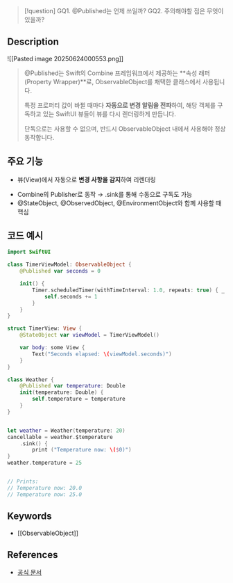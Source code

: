 >[!question]
>GQ1. @Published는 언제 쓰일까?
>GQ2. 주의해야할 점은 무엇이 있을까?

## Description
![[Pasted image 20250624000553.png]]
> @Published는 Swift의 Combine 프레임워크에서 제공하는 **속성 래퍼(Property Wrapper)**로, ObservableObject를 채택한 클래스에서 사용됩니다.
> 
> 특정 프로퍼티 값이 바뀔 때마다 **자동으로 변경 알림을 전파**하여, 해당 객체를 구독하고 있는 SwiftUI 뷰들이 뷰를 다시 렌더링하게 만듭니다.
> 
> 단독으로는 사용할 수 없으며, 반드시 ObservableObject 내에서 사용해야 정상 동작합니다.

## 주요 기능
+ 뷰(View)에서 자동으로 **변경 사항을 감지**하여 리렌더링
- Combine의 Publisher로 동작 → .sink를 통해 수동으로 구독도 가능
- @StateObject, @ObservedObject, @EnvironmentObject와 함께 사용할 때 핵심

## 코드 예시
```swift
import SwiftUI

class TimerViewModel: ObservableObject {
    @Published var seconds = 0

    init() {
        Timer.scheduledTimer(withTimeInterval: 1.0, repeats: true) { _ in
            self.seconds += 1
        }
    }
}

struct TimerView: View {
    @StateObject var viewModel = TimerViewModel()

    var body: some View {
        Text("Seconds elapsed: \(viewModel.seconds)")
    }
}
```

```swift
class Weather {
    @Published var temperature: Double
    init(temperature: Double) {
        self.temperature = temperature
    }
}


let weather = Weather(temperature: 20)
cancellable = weather.$temperature
    .sink() {
        print ("Temperature now: \($0)")
}
weather.temperature = 25


// Prints:
// Temperature now: 20.0
// Temperature now: 25.0
```

## Keywords
+ [[ObservableObject]]

## References
- [공식 문서](https://developer.apple.com/documentation/combine/published)